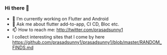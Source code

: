 ### Hi there 👋

<!--
**prasadsunny1/prasadsunny1** is a ✨ _special_ ✨ repository because its `README.md` (this file) appears on your GitHub profile.
-->

- 🔭 I’m currently working on Flutter and Android
- 💬 Ask me about flutter add-to-app, CI CD, Bloc etc.
- 📫 How to reach me: http://twitter.com/prasadsunny1
- I collect interesting sites that I come by here https://github.com/prasadsunny1/prasadsunny1/blob/master/RANDOM_FINDS.md

